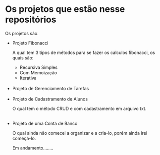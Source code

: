 <h1>Os projetos que estão nesse repositórios</h1>
<p>Os projetos são:</p>
<ul tipy="circle">
  <li>Projeto Fibonacci</li>
  <p>  A qual tem 3 tipos de métodos para se fazer os calculos fibonacci, os quais são:</p>
  <ul>
    <li>Recursiva Simples</li>
    <li>Com Memoização</li>
    <li>Iterativa</li>
  </ul>
  <br>
  
  <li>Projeto de Gerenciamento de Tarefas</li>
  
  <br>
  <li>Projeto de Cadastramento de Alunos</li>
  <p>  O qual tem o método CRUD e com cadastramento em arquivo txt. </p>
  <br>
  
  <li>Projeto de uma Conta de Banco</li>
  <p>  O qual ainda não comecei a organizar e a cria-lo, porém ainda irei começá-lo.</p>
  <p>Em andamento........</p>

  
</ul>
